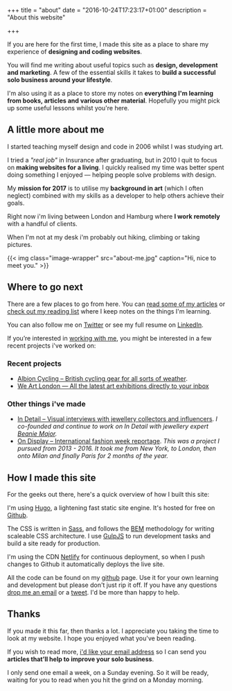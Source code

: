 +++
title = "about"
date = "2016-10-24T17:23:17+01:00"
description = "About this website"

+++

If you are here for the first time, I made this site as a place to share my experience of **designing and coding websites**.

You will find me writing about useful topics such as **design, development and marketing**. A few of the essential skills it takes to **build a successful solo business around your lifestyle**.

I'm also using it as a place to store my notes on **everything I'm learning from books, articles and various other material**. Hopefully you might pick up some useful lessons whilst you're here.

## A little more about me

I started teaching myself design and code in 2006 whilst I was studying art.

I tried a *"real job"* in Insurance after graduating, but in 2010 I quit to focus on **making websites for a living**. I quickly realised my time was better spent doing something I enjoyed — helping people solve problems with design.

My **mission for 2017** is to utilise my **background in art** (which I often neglect) combined with my skills as a developer to help others achieve their goals.

Right now i'm living between London and Hamburg where **I work remotely** with a handful of clients.

When I'm not at my desk i'm probably out hiking, climbing or taking pictures.

{{< img class="image-wrapper" src="about-me.jpg" caption="Hi, nice to meet you." >}}

## Where to go next

There are a few places to go from here. You can [read some of my articles](http://localhost:1313/articles/) or [check out my reading list](http://localhost:1313/reading/) where I keep notes on the things I'm learning.

You can also follow me on [Twitter](https://twitter.com/harrycresswell) or see my full resume on [LinkedIn](https://uk.linkedin.com/in/harrycresswell
).

If you’re interested in [working with me](http://localhost:1313/design-consulting/), you might be interested in a few recent projects i've worked on:

### Recent projects

- [Albion Cycling – British cycling gear for all sorts of weather](http://www.albioncycling.com/).
- [We Art London — All the latest art exhibitions directly to your inbox ](http://www.weartlondon.com/)


### Other things i've made

- [In Detail – Visual interviews with jewellery collectors and influencers](https://indtl.com/). *I co-founded and continue to work on In Detail with jewellery expert [Beanie Major](http://blake-ldn.com/journal/2016/11/8/blake-woman-beanie-major).*
- [On Display – International fashion week reportage](http://ondsply.co/).
_This was a project I pursued from 2013 - 2016. It took me from New York, to London, then onto Milan and finally Paris for 2 months of the year._


## How I made this site

For the geeks out there, here's a quick overview of how I built this site:

I'm using [Hugo](https://gohugo.io/), a lightening fast static site engine. It's hosted for free on [Github](https://github.com/harrycresswell/hc).

The CSS is written in [Sass](http://sass-lang.com/), and follows the [BEM](https://css-tricks.com/bem-101/) methodology for writing scaleable CSS architecture. I use [GulpJS](http://gulpjs.com/) to run development tasks and build a site ready for production.

I'm using the CDN [Netlify](https://www.netlify.com/) for continuous deployment, so when I push changes to Github it automatically deploys the live site.

All the code can be found on my [github](https://github.com/harrycresswell/hc) page. Use it for your own learning and development but please don't just rip it off. If you have any questions [drop me an email](mailto:studio@harrycresswell.com) or a [tweet](https://twitter.com/harrycresswell). I'd be more than happy to help.

## Thanks

If you made it this far, then thanks a lot. I appreciate you taking the time to look at my website. I hope you enjoyed what you've been reading.

If you wish to read more, <a href ="http://localhost:1313/#newsletter">i'd like your email address</a> so I can send you **articles that’ll help to improve your solo business**.

I only send one email a week, on a Sunday evening. So it will be ready, waiting for you to read when you hit the grind on a Monday morning.
